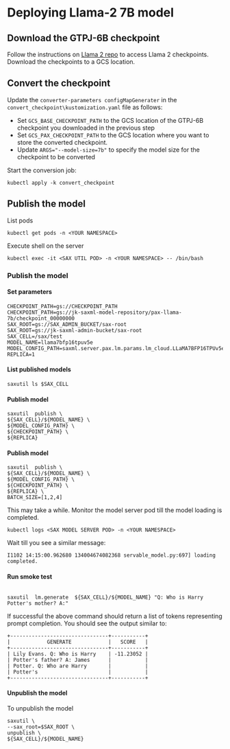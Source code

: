 # Deploying  Llama-2 7B model

## Download the GTPJ-6B checkpoint

Follow the instructions on [Llama 2 repo](https://github.com/facebookresearch/llama/blob/main/README.md) to access Llama 2 checkpoints. Download the checkpoints to a GCS location.


## Convert the checkpoint

Update the  `converter-parameters configMapGenerater` in  the `convert_checkpoint\kustomization.yaml` file as follows:
- Set `GCS_BASE_CHECKPOINT_PATH` to the GCS location of the GTPJ-6B checkpoint you downloaded in the previous step
- Set `GCS_PAX_CHECKPOINT_PATH` to the GCS location where you want to store the converted checkpoint. 
- Update `ARGS="--model-size=7b"` to specify the model size for the checkpoint to be converted

Start the conversion job:

```
kubectl apply -k convert_checkpoint
```

## Publish the model


List pods

```
kubectl get pods -n <YOUR NAMESPACE>
```

Execute shell on the server

```
kubectl exec -it <SAX UTIL POD> -n <YOUR NAMESPACE> -- /bin/bash
```

### Publish the model

#### Set parameters

```
CHECKPOINT_PATH=gs://CHECKPOINT_PATH
CHECKPOINT_PATH=gs://jk-saxml-model-repository/pax-llama-7b/checkpoint_00000000
SAX_ROOT=gs://SAX_ADMIN_BUCKET/sax-root
SAX_ROOT=gs://jk-saxml-admin-bucket/sax-root
SAX_CELL=/sax/test
MODEL_NAME=llama7bfp16tpuv5e
MODEL_CONFIG_PATH=saxml.server.pax.lm.params.lm_cloud.LLaMA7BFP16TPUv5e
REPLICA=1
```

#### List published models

```
saxutil ls $SAX_CELL

```

#### Publish model

```
saxutil  publish \
${SAX_CELL}/${MODEL_NAME} \
${MODEL_CONFIG_PATH} \
${CHECKPOINT_PATH} \
${REPLICA}
```

#### Publish model

```
saxutil  publish \
${SAX_CELL}/${MODEL_NAME} \
${MODEL_CONFIG_PATH} \
${CHECKPOINT_PATH} \
${REPLICA} \
BATCH_SIZE=[1,2,4]
```




This may take a while. Monitor the model server pod till the model loading is completed. 

```
kubectl logs <SAX MODEL SERVER POD> -n <YOUR NAMESPACE>
```

Wait till you see a similar message:

```
I1102 14:15:00.962680 134004674082368 servable_model.py:697] loading completed.
```

#### Run smoke test

```

saxutil  lm.generate  ${SAX_CELL}/${MODEL_NAME} "Q: Who is Harry Potter's mother? A:" 
```

If successful the above command should return a list of tokens representing prompt completion. You should see the output similar to:

```
+--------------------------------+-----------+
|            GENERATE            |   SCORE   |
+--------------------------------+-----------+
| Lily Evans. Q: Who is Harry    | -11.23052 |
| Potter's father? A: James      |           |
| Potter. Q: Who are Harry       |           |
| Potter's                       |           |
+--------------------------------+-----------+
```

#### Unpublish the model


To unpublish the model

```
saxutil \
--sax_root=$SAX_ROOT \
unpublish \
${SAX_CELL}/${MODEL_NAME} 
```